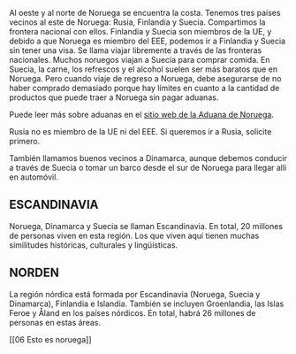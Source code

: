 Al oeste y al norte de Noruega se encuentra la costa. Tenemos tres países vecinos al este de Noruega: Rusia, Finlandia y Suecia. Compartimos la frontera nacional con ellos. Finlandia y Suecia son miembros de la UE, y debido a que Noruega es miembro del EEE, podemos ir a Finlandia y Suecia sin tener una visa. Se llama viajar libremente a través de las fronteras nacionales. Muchos noruegos viajan a Suecia para comprar comida. En Suecia, la carne, los refrescos y el alcohol suelen ser más baratos que en Noruega. Pero cuando viaje de regreso a Noruega, debe asegurarse de no haber comprado demasiado porque hay límites en cuanto a la cantidad de productos que puede traer a Noruega sin pagar aduanas.

Puede leer más sobre aduanas en el [sitio web de la Aduana de Noruega](https://toll.no/no/reise-til-og-fra-norge/reise-til-norge/).

Rusia no es miembro de la UE ni del EEE. Si queremos ir a Rusia, solicite primero.

También llamamos buenos vecinos a Dinamarca, aunque debemos conducir a través de Suecia o tomar un barco desde el sur de Noruega para llegar allí en automóvil.

## ESCANDINAVIA

Noruega, Dinamarca y Suecia se llaman Escandinavia. En total, 20 millones de personas viven en esta región. Los que viven aquí tienen muchas similitudes históricas, culturales y lingüísticas.

## NORDEN

La región nórdica está formada por Escandinavia (Noruega, Suecia y Dinamarca), Finlandia e Islandia. También se incluyen Groenlandia, las Islas Feroe y Åland en los países nórdicos. En total, habrá 26 millones de personas en estas áreas.


[[06 Esto es noruega]]